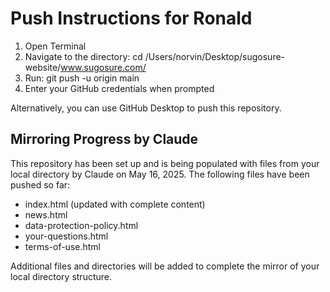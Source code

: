 # Push Instructions for Ronald

1. Open Terminal
2. Navigate to the directory: cd /Users/norvin/Desktop/sugosure-website/www.sugosure.com/
3. Run: git push -u origin main
4. Enter your GitHub credentials when prompted

Alternatively, you can use GitHub Desktop to push this repository.

## Mirroring Progress by Claude

This repository has been set up and is being populated with files from your local directory by Claude on May 16, 2025. The following files have been pushed so far:

- index.html (updated with complete content)
- news.html
- data-protection-policy.html
- your-questions.html 
- terms-of-use.html

Additional files and directories will be added to complete the mirror of your local directory structure.
